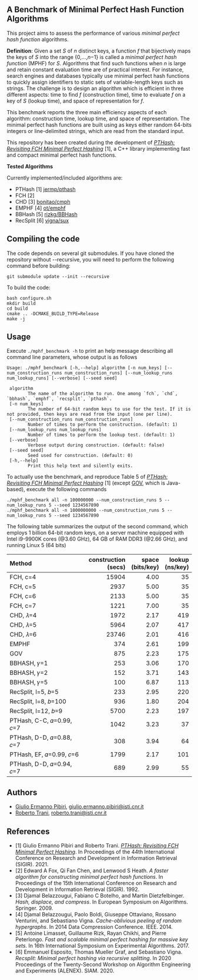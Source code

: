 A Benchmark of Minimal Perfect Hash Function Algorithms
----

This project aims to assess the performance of various *minimal perfect hash function* algorithms.

**Definition**:
Given a set *S* of *n* distinct keys, a function *f* that bijectively maps the keys of *S* into the range
{0,...,*n*−1} is called a *minimal perfect hash function* (MPHF) for *S*.
Algorithms that find such functions when *n* is large and retain constant evaluation time are of practical interest.
For instance, search engines and databases typically use minimal perfect hash functions to quickly assign identifiers to static sets of variable-length keys such as strings.
The challenge is to design an algorithm which is efficient in three different aspects: time to find *f* (construction time), time to evaluate *f* on a key of *S* (lookup time), and space of representation for *f*.

This benchmark reports the three main efficiency aspects of each algorithm:  construction time, lookup time, and space of representation.
The minimal perfect hash functions are built using as keys either random 64-bits integers or line-delimited strings, which are read from the standard input.

This repository has been created during the development of [*PTHash: Revisiting FCH Minimal Perfect Hashing*](https://arxiv.org/abs/2104.10402) [1], a C++ library implementing fast and compact minimal perfect hash functions.

**Tested Algorithms**

Currently implemented/included algorithms are:

* PTHash [1] [jermp/pthash](https://github.com/jermp/pthash)
* FCH [2]
* CHD [3] [bonitao/cmph](https://github.com/bonitao/cmph)
* EMPHF [4] [ot/emphf](https://github.com/ot/emphf)
* BBHash [5] [rizkg/BBHash](https://github.com/rizkg/BBHash)
* RecSplit [6] [vigna/sux](https://github.com/vigna/sux)


Compiling the code
----
The code depends on several git submodules. If you have cloned the repository without --recursive, you will need to perform the following command before building:
```
git submodule update --init --recursive
```

To build the code:
```
bash configure.sh
mkdir build
cd build
cmake .. -DCMAKE_BUILD_TYPE=Release
make -j
```

Usage
----

Execute `./mphf_benchmark -h` to print an help message describing all command line parameters, whose output is as follows
```
Usage: ./mphf_benchmark [-h,--help] algorithm [-n num_keys] [--num_construction_runs num_construction_runs] [--num_lookup_runs num_lookup_runs] [--verbose] [--seed seed]

 algorithm
        The name of the algorithm to run. One among `fch`, `chd`, `bbhash`, `emphf`, `recsplit`, `pthash`.
 [-n num_keys]
        The number of 64-bit random keys to use for the test. If it is not provided, then keys are read from the input (one per line).
 [--num_construction_runs num_construction_runs]
        Number of times to perform the construction. (default: 1)
 [--num_lookup_runs num_lookup_runs]
        Number of times to perform the lookup test. (default: 1)
 [--verbose]
        Verbose output during construction. (default: false)
 [--seed seed]
        Seed used for construction. (default: 0)
 [-h,--help]
        Print this help text and silently exits.
```

To actually use the benchmark, and reproduce Table 5 of [*PTHash: Revisiting FCH Minimal Perfect Hashing*](https://arxiv.org/abs/2104.10402) [1] (except [GOV](https://github.com/vigna/Sux4J), which is Java-based), execute the following commands
```
./mphf_benchmark all -n 100000000 --num_construction_runs 5 --num_lookup_runs 5 --seed 1234567890
./mphf_benchmark all -n 1000000000 --num_construction_runs 5 --num_lookup_runs 5 --seed 1234567890
```

The following table summarizes the output of the second command, which employs 1 billion 64-bit random keys, on a server machine equipped with Intel i9-9900K cores (@3.60 GHz), 64 GB of RAM DDR3 (@2.66 GHz), and running Linux 5 (64 bits)

| Method      | construction<br>(secs) | space<br>(bits/key) | lookup<br>(ns/key) |
| :--- | ---: | ---: | ---: |
| FCH, c=4    | 15904 | 4.00 | 35 |
| FCH, c=5    |  2937 | 5.00 | 35 |
| FCH, c=6    |  2133 | 5.00 | 35 |
| FCH, c=7    |  1221 | 7.00 | 35 |
| CHD, 𝜆=4    |  1972 | 2.17 | 419 |
| CHD, 𝜆=5    |  5964 | 2.07 | 417 |
| CHD, 𝜆=6    | 23746 | 2.01 | 416 |
| EMPHF       |   374 | 2.61 | 199 |
| GOV         |   875 | 2.23 | 175 |
| BBHASH, 𝛾=1 |   253 | 3.06 | 170 |
| BBHASH, 𝛾=2 |   152 | 3.71 | 143 |
| BBHASH, 𝛾=5 |   100 | 6.87 | 113 |
| RecSplit, l=5, 𝑏=5   |   233 | 2.95 | 220 |
| RecSplit, l=8, 𝑏=100 |   936 | 1.80 | 204 |
| RecSplit, l=12, 𝑏=9  |  5700 | 2.23 | 197 |
| PTHash, C-C, 𝛼=0.99, 𝑐=7 |  1042 | 3.23 | 37 |
| PTHash, D-D, 𝛼=0.88, 𝑐=7 |   308 | 3.94 | 64 |
| PTHash, EF, 𝛼=0.99, 𝑐=6  |  1799 | 2.17 | 101 |
| PTHash, D-D, 𝛼=0.94, 𝑐=7 |   689 | 2.99 | 55 |

Authors
-------
* [Giulio Ermanno Pibiri](http://pages.di.unipi.it/pibiri/), <giulio.ermanno.pibiri@isti.cnr.it>
* [Roberto Trani](), <roberto.trani@isti.cnr.it>


References
-------
* [1] Giulio Ermanno Pibiri and Roberto Trani. [*PTHash: Revisiting FCH Minimal Perfect Hashing*](https://arxiv.org/abs/2104.10402). In Proceedings of the 44th International
Conference on Research and Development in Information Retrieval (SIGIR). 2021.
* [2] Edward A Fox, Qi Fan Chen, and Lenwood S Heath. *A faster algorithm for constructing minimal perfect hash functions*. In Proceedings of the 15th International Conference on Research and Development in Information Retrieval (SIGIR). 1992.
* [3] Djamal Belazzougui, Fabiano C Botelho, and Martin Dietzfelbinger. *Hash, displace, and compress*. In European Symposium on Algorithms. Springer. 2009.
* [4] Djamal Belazzougui, Paolo Boldi, Giuseppe Ottaviano, Rossano Venturini, and Sebastiano Vigna. *Cache-oblivious peeling of random hypergraphs*. In 2014 Data Compression Conference. IEEE. 2014.
* [5] Antoine Limasset, Guillaume Rizk, Rayan Chikhi, and Pierre Peterlongo. *Fast and scalable minimal perfect hashing for massive key sets*. In 16th International Symposium on Experimental Algorithms. 2017.
* [6] Emmanuel Esposito, Thomas Mueller Graf, and Sebastiano Vigna. *Recsplit: Minimal perfect hashing via recursive splitting*. In 2020 Proceedings of the Twenty-Second Workshop on Algorithm Engineering and Experiments (ALENEX). SIAM. 2020.
